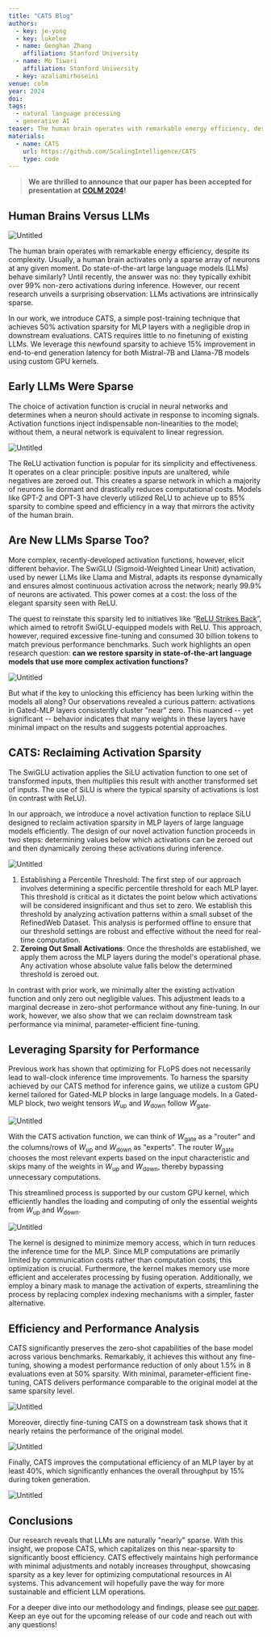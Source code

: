 ```yaml
---
title: "CATS Blog"
authors:
  - key: je-yong
  - key: lukelee
  - name: Genghan Zhang
    affiliation: Stanford University
  - name: Mo Tiwari
    affiliation: Stanford University
  - key: azaliamirhoseini
venue: colm
year: 2024
doi:
tags:
  - natural language processing
  - generative AI
teaser: The human brain operates with remarkable energy efficiency, despite its complexity. Usually, a human brain activates only a sparse array of neurons at any given moment. Do state-of-the-art large language models (LLMs) behave similarly? Until recently, the answer was no. They typically exhibit over 99% non-zero activations during inference. However, our recent research unveils a surprising observation, LLMs activations are intrinsically sparse.
materials:
  - name: CATS
    url: https://github.com/ScalingIntelligence/CATS
    type: code
---
```


> **We are thrilled to announce that our paper has been accepted for presentation at [COLM 2024](https://colmweb.org/index.html)!**

## **Human Brains Versus LLMs**

![Untitled](https://file.notion.so/f/f/9bb00a01-186d-40b1-9d49-bc2a97f6435a/ee1a8be4-67f3-4149-a00b-1b7223318dd4/Untitled.png?table=block&id=7a2eedfc-fcb9-4b96-9073-dd916689b4a6&spaceId=9bb00a01-186d-40b1-9d49-bc2a97f6435a&expirationTimestamp=1723651200000&signature=jl2aBOkCf1cHh2heKKc4VS0eXG49hmS6A-HCunfgb-E&downloadName=Untitled.png)

The human brain operates with remarkable energy efficiency, despite its complexity. Usually, a human brain activates only a sparse array of neurons at any given moment. Do state-of-the-art large language models (LLMs) behave similarly? Until recently, the answer was no: they typically exhibit over 99% non-zero activations during inference. However, our recent research unveils a surprising observation: LLMs activations are intrinsically sparse.

In our work, we introduce CATS, a simple post-training technique that achieves 50% activation sparsity for MLP layers with a negligible drop in downstream evaluations. CATS requires little to no finetuning of existing LLMs. We leverage this newfound sparsity to achieve 15% improvement in end-to-end generation latency for both Mistral-7B and Llama-7B models using custom GPU kernels.

## Early LLMs Were Sparse

The choice of activation function is crucial in neural networks and determines when a neuron should activate in response to incoming signals. Activation functions inject indispensable non-linearities to the model; without them, a neural network is equivalent to linear regression.

![Untitled](https://file.notion.so/f/f/9bb00a01-186d-40b1-9d49-bc2a97f6435a/658c50bd-f78a-4390-9876-c41f3405c5ae/Untitled.png?table=block&id=3c390e6b-89ef-40de-986d-02ac0ab3a52b&spaceId=9bb00a01-186d-40b1-9d49-bc2a97f6435a&expirationTimestamp=1723651200000&signature=tLuLQ_QQUagF8bOE2n-hVheBuomG7m3ttiQrbBxP9EY&downloadName=Untitled.png)

The ReLU activation function is popular for its simplicity and effectiveness. It operates on a clear principle: positive inputs are unaltered, while negatives are zeroed out. This creates a sparse network in which a majority of neurons lie dormant and drastically reduces computational costs. Models like GPT-2 and OPT-3 have cleverly utilized ReLU to achieve up to 85% sparsity to combine speed and efficiency in a way that mirrors the activity of the human brain.

## **Are New LLMs Sparse Too?**

More complex, recently-developed activation functions, however, elicit different behavior. The SwiGLU (Sigmoid-Weighted Linear Unit) activation, used by newer LLMs like Llama and Mistral, adapts its response dynamically and ensures almost continuous activation across the network; nearly 99.9% of neurons are activated. This power comes at a cost: the loss of the elegant sparsity seen with ReLU.

The quest to reinstate this sparsity led to initiatives like “[ReLU Strikes Back](https://arxiv.org/abs/2310.04564)”, which aimed to retrofit SwiGLU-equipped models with ReLU. This approach, however, required excessive fine-tuning and consumed 30 billion tokens to match previous performance benchmarks. Such work highlights an open research question: **can we restore sparsity in state-of-the-art language models that use more complex activation functions?**

![Untitled](https://file.notion.so/f/f/9bb00a01-186d-40b1-9d49-bc2a97f6435a/6bfe248b-a2c2-49ba-8a70-e5a551aed455/Untitled.png?table=block&id=d14d0e95-4f31-42c0-8481-da602a85779a&spaceId=9bb00a01-186d-40b1-9d49-bc2a97f6435a&expirationTimestamp=1723651200000&signature=kcMWQ8PY3sE91ErFxrmWrw64xumqRzg7LNaFfESAtPE&downloadName=Untitled.png)

But what if the key to unlocking this efficiency has been lurking within the models all along? Our observations revealed a curious pattern: activations in Gated-MLP layers consistently cluster "near" zero. This nuanced -- yet significant -- behavior indicates that many weights in these layers have minimal impact on the results and suggests potential approaches.

## **CATS: Reclaiming Activation Sparsity**

The SwiGLU activation applies the SiLU activation function to one set of transformed inputs, then multiplies this result with another transformed set of inputs. The use of SiLU is where the typical sparsity of activations is lost (in contrast with ReLU).

In our approach, we introduce a novel activation function to replace SiLU designed to reclaim activation sparsity in MLP layers of large language models efficiently. The design of our novel activation function proceeds in two steps: determining values below which activations can be zeroed out and then dynamically zeroing these activations during inference.

![Untitled](https://file.notion.so/f/f/9bb00a01-186d-40b1-9d49-bc2a97f6435a/e1d53b94-544e-4def-9858-d2d665279fe2/Untitled.png?table=block&id=5115c3b7-5625-43c2-b6ac-1be3006c5a37&spaceId=9bb00a01-186d-40b1-9d49-bc2a97f6435a&expirationTimestamp=1723651200000&signature=dCvF4ASJdEWJGU_eMeoq33596jVCGB_Ww3I9n5sV8i8&downloadName=Untitled.png)

1. Establishing a Percentile Threshold: The first step of our approach involves determining a specific percentile threshold for each MLP layer. This threshold is critical as it dictates the point below which activations will be considered insignificant and thus set to zero. We establish this threshold by analyzing activation patterns within a small subset of the RefinedWeb Dataset. This analysis is performed offline to ensure that our threshold settings are robust and effective without the need for real-time computation.
2. **Zeroing Out Small Activations**: Once the thresholds are established, we apply them across the MLP layers during the model's operational phase. Any activation whose absolute value falls below the determined threshold is zeroed out.

In contrast with prior work, we minimally alter the existing activation function and only zero out negligible values. This adjustment leads to a marginal decrease in zero-shot performance without any fine-tuning. In our work, however, we also show that we can reclaim downstream task performance via minimal, parameter-efficient fine-tuning.

## **Leveraging Sparsity for Performance**

Previous work has shown that optimizing for FLoPS does not necessarily lead to wall-clock inference time improvements. To harness the sparsity achieved by our CATS method for inference gains, we utilize a custom GPU kernel tailored for Gated-MLP blocks in large language models. In a Gated-MLP block, two weight tensors $W_\text{up}$ and $W_\text{down}$ follow $W_\text{gate}$.

![Untitled](https://file.notion.so/f/f/9bb00a01-186d-40b1-9d49-bc2a97f6435a/ed25fec5-1070-4992-9797-213423ef7705/Untitled.png?table=block&id=5f4a8d61-159b-4dd1-9c8a-5846fe1941b5&spaceId=9bb00a01-186d-40b1-9d49-bc2a97f6435a&expirationTimestamp=1723651200000&signature=0qSkM4VMVNUMVTCEMSKKXpjsi2NeRy3Ui4zAwv5318M&downloadName=Untitled.png)

With the CATS activation function, we can think of $W_\text{gate}$ as a "router" and the columns/rows of $W_\text{up}$ and $W_\text{down}$ as "experts". The router $W_\text{gate}$ chooses the most relevant experts based on the input characteristic and skips many of the weights in $W_\text{up}$ and $W_\text{down}$, thereby bypassing unnecessary computations.

This streamlined process is supported by our custom GPU kernel, which efficiently handles the loading and computing of only the essential weights from $W_\text{up}$ and $W_\text{down}$.

![Untitled](https://file.notion.so/f/f/9bb00a01-186d-40b1-9d49-bc2a97f6435a/af317c81-53ea-43d4-9f45-cc01ed425164/Untitled.png?table=block&id=3fa914ea-06ff-40d0-b376-e1897569385f&spaceId=9bb00a01-186d-40b1-9d49-bc2a97f6435a&expirationTimestamp=1723651200000&signature=ksHtZvJwoirvV7pNClHnyrKj82xEzqEP4Lo-YiEV-BE&downloadName=Untitled.png)

The kernel is designed to minimize memory access, which in turn reduces the inference time for the MLP. Since MLP computations are primarily limited by communication costs rather than computation costs, this optimization is crucial. Furthermore, the kernel makes memory use more efficient and accelerates processing by fusing operation. Additionally, we employ a binary mask to manage the activation of experts, streamlining the process by replacing complex indexing mechanisms with a simpler, faster alternative.

## Efficiency and Performance Analysis

CATS significantly preserves the zero-shot capabilities of the base model across various benchmarks. Remarkably, it achieves this without any fine-tuning, showing a modest performance reduction of only about 1.5% in 8 evaluations even at 50% sparsity. With minimal, parameter-efficient fine-tuning, CATS delivers performance comparable to the original model at the same sparsity level.

![Untitled](https://file.notion.so/f/f/9bb00a01-186d-40b1-9d49-bc2a97f6435a/b5332215-4b78-46c3-b493-f574e4c9c07b/Untitled.png?table=block&id=7b425d28-c23a-47b3-9c72-5021429a1b07&spaceId=9bb00a01-186d-40b1-9d49-bc2a97f6435a&expirationTimestamp=1723651200000&signature=4VmtfM8iFgOWfthTzIRVZdu-9IuZF9jXVuOmJD8crak&downloadName=Untitled.png)

Moreover, directly fine-tuning CATS on a downstream task shows that it nearly retains the performance of the original model.

![Untitled](https://file.notion.so/f/f/9bb00a01-186d-40b1-9d49-bc2a97f6435a/0d1ce1e8-b286-477b-b3ff-7f95f275c921/Untitled.png?table=block&id=07876ec8-9c54-46d0-be78-6f216a122041&spaceId=9bb00a01-186d-40b1-9d49-bc2a97f6435a&expirationTimestamp=1723651200000&signature=XYXVM5xKk-Qz9WTN5bf6I085qjcZED0daQ8NSBE1gOM&downloadName=Untitled.png)

Finally, CATS improves the computational efficiency of an MLP layer by at least 40%, which significantly enhances the overall throughput by 15% during token generation.

![Untitled](https://file.notion.so/f/f/9bb00a01-186d-40b1-9d49-bc2a97f6435a/c4829258-c9d9-480c-ac88-8a9710f2c169/Untitled.png?table=block&id=ffccbdee-ed29-4bcd-ab33-f6c031b15ac7&spaceId=9bb00a01-186d-40b1-9d49-bc2a97f6435a&expirationTimestamp=1723651200000&signature=nHrKI4Fio2kRMVRX3YckCBPj6isrFVA8kHJM5Ic39-M&downloadName=Untitled.png)

## Conclusions

Our research reveals that LLMs are naturally "nearly" sparse. With this insight, we propose CATS, which capitalizes on this near-sparsity to significantly boost efficiency. CATS effectively maintains high performance with minimal adjustments and notably increases throughput, showcasing sparsity as a key lever for optimizing computational resources in AI systems. This advancement will hopefully pave the way for more sustainable and efficient LLM operations.

For a deeper dive into our methodology and findings, please see [our paper](https://arxiv.org/pdf/2404.08763). Keep an eye out for the upcoming release of our code and reach out with any questions!
